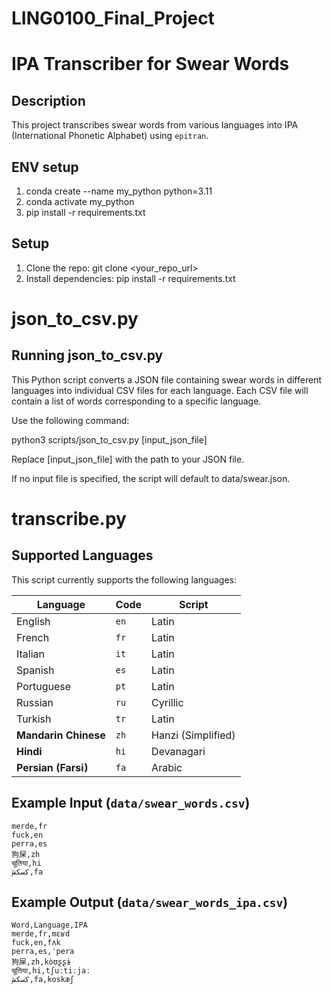 # LING0100_Final_Project

# IPA Transcriber for Swear Words

## Description

This project transcribes swear words from various languages into IPA (International Phonetic Alphabet) using `epitran`.

## ENV setup

1. conda create --name my_python python=3.11
2. conda activate my_python
3. pip install -r requirements.txt

## Setup

1. Clone the repo: git clone <your_repo_url>
2. Install dependencies: pip install -r requirements.txt

# json_to_csv.py

## Running json_to_csv.py

This Python script converts a JSON file containing swear words in different languages into individual CSV files for each language. Each CSV file will contain a list of words corresponding to a specific language.

Use the following command:

python3 scripts/json_to_csv.py [input_json_file]

Replace [input_json_file] with the path to your JSON file.

If no input file is specified, the script will default to data/swear.json.

# transcribe.py

## Supported Languages

This script currently supports the following languages:

| Language             | Code | Script             |
| -------------------- | ---- | ------------------ |
| English              | `en` | Latin              |
| French               | `fr` | Latin              |
| Italian              | `it` | Latin              |
| Spanish              | `es` | Latin              |
| Portuguese           | `pt` | Latin              |
| Russian              | `ru` | Cyrillic           |
| Turkish              | `tr` | Latin              |
| **Mandarin Chinese** | `zh` | Hanzi (Simplified) |
| **Hindi**            | `hi` | Devanagari         |
| **Persian (Farsi)**  | `fa` | Arabic             |

## Example Input (`data/swear_words.csv`)

```
merde,fr
fuck,en
perra,es
狗屎,zh
चूतिया,hi
کسکش,fa
```

## Example Output (`data/swear_words_ipa.csv`)

```
Word,Language,IPA
merde,fr,mɛʁd
fuck,en,fʌk
perra,es,ˈpera
狗屎,zh,kòʊʂʂɨ
चूतिया,hi,tʃuːtiːjaː
کسکش,fa,koskæʃ
```
